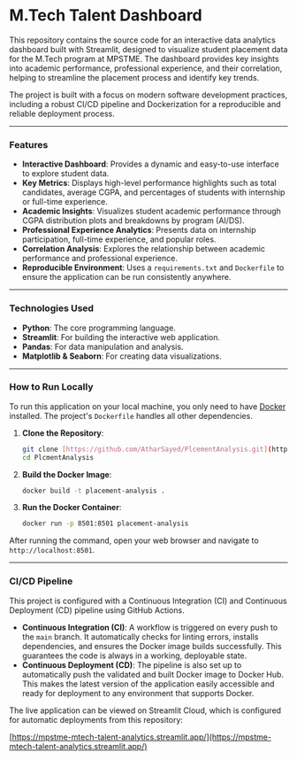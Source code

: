 # M.Tech Talent Dashboard

This repository contains the source code for an interactive data analytics dashboard built with Streamlit, designed to visualize student placement data for the M.Tech program at MPSTME. The dashboard provides key insights into academic performance, professional experience, and their correlation, helping to streamline the placement process and identify key trends.

The project is built with a focus on modern software development practices, including a robust CI/CD pipeline and Dockerization for a reproducible and reliable deployment process.

-----

### Features

  * **Interactive Dashboard**: Provides a dynamic and easy-to-use interface to explore student data.
  * **Key Metrics**: Displays high-level performance highlights such as total candidates, average CGPA, and percentages of students with internship or full-time experience.
  * **Academic Insights**: Visualizes student academic performance through CGPA distribution plots and breakdowns by program (AI/DS).
  * **Professional Experience Analytics**: Presents data on internship participation, full-time experience, and popular roles.
  * **Correlation Analysis**: Explores the relationship between academic performance and professional experience.
  * **Reproducible Environment**: Uses a `requirements.txt` and `Dockerfile` to ensure the application can be run consistently anywhere.

-----

### Technologies Used

  * **Python**: The core programming language.
  * **Streamlit**: For building the interactive web application.
  * **Pandas**: For data manipulation and analysis.
  * **Matplotlib & Seaborn**: For creating data visualizations.

-----

### How to Run Locally

To run this application on your local machine, you only need to have [Docker](https://www.docker.com/get-started/) installed. The project's `Dockerfile` handles all other dependencies.

1.  **Clone the Repository**:

    ```bash
    git clone [https://github.com/AtharSayed/PlcementAnalysis.git](https://github.com/AtharSayed/PlcementAnalysis.git)
    cd PlcmentAnalysis
    ```

2.  **Build the Docker Image**:

    ```bash
    docker build -t placement-analysis .
    ```

3.  **Run the Docker Container**:

    ```bash
    docker run -p 8501:8501 placement-analysis
    ```

After running the command, open your web browser and navigate to `http://localhost:8501`.

-----

### CI/CD Pipeline

This project is configured with a Continuous Integration (CI) and Continuous Deployment (CD) pipeline using GitHub Actions.

  * **Continuous Integration (CI)**: A workflow is triggered on every push to the `main` branch. It automatically checks for linting errors, installs dependencies, and ensures the Docker image builds successfully. This guarantees the code is always in a working, deployable state.
  * **Continuous Deployment (CD)**: The pipeline is also set up to automatically push the validated and built Docker image to Docker Hub. This makes the latest version of the application easily accessible and ready for deployment to any environment that supports Docker.

The live application can be viewed on Streamlit Cloud, which is configured for automatic deployments from this repository:

[https://mpstme-mtech-talent-analytics.streamlit.app/](https://mpstme-mtech-talent-analytics.streamlit.app/)
